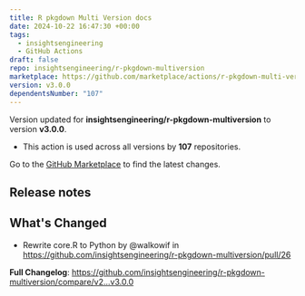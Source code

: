 ```yaml
---
title: R pkgdown Multi Version docs
date: 2024-10-22 16:47:30 +00:00
tags:
  - insightsengineering
  - GitHub Actions
draft: false
repo: insightsengineering/r-pkgdown-multiversion
marketplace: https://github.com/marketplace/actions/r-pkgdown-multi-version-docs
version: v3.0.0
dependentsNumber: "107"
---
```



Version updated for **insightsengineering/r-pkgdown-multiversion** to version **v3.0.0**.
- This action is used across all versions by **107** repositories.

Go to the [GitHub Marketplace](https://github.com/marketplace/actions/r-pkgdown-multi-version-docs) to find the latest changes.

## Release notes

## What's Changed

* Rewrite core.R to Python by @walkowif in https://github.com/insightsengineering/r-pkgdown-multiversion/pull/26

**Full Changelog**: https://github.com/insightsengineering/r-pkgdown-multiversion/compare/v2...v3.0.0
